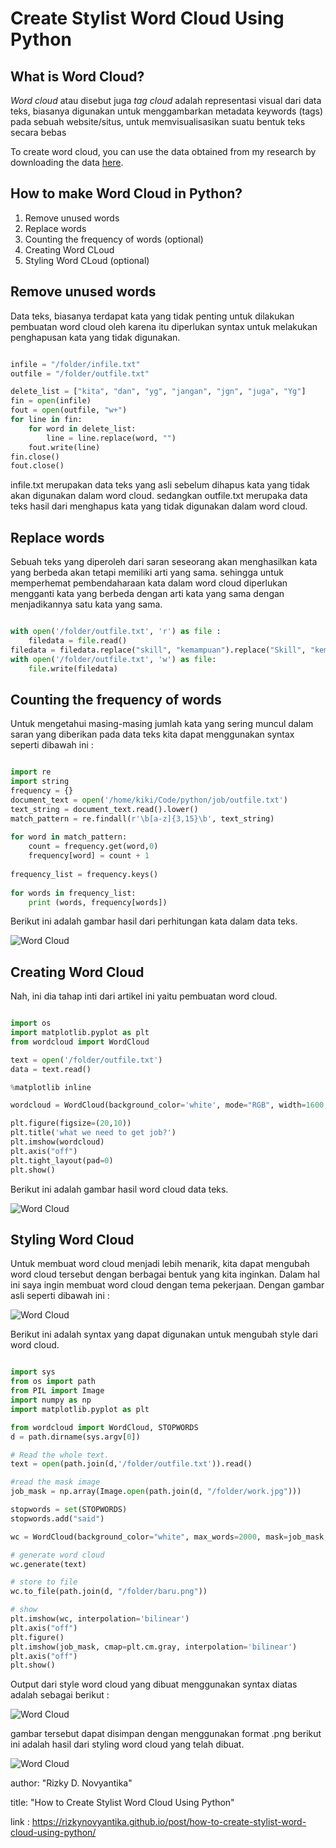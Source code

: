 # Create Stylist Word Cloud Using Python
## What is Word Cloud?

_Word cloud_ atau disebut juga _tag cloud_ adalah representasi visual dari data teks, biasanya digunakan untuk menggambarkan metadata keywords (tags) pada sebuah website/situs, untuk memvisualisasikan suatu bentuk teks secara bebas

To create word cloud, you can use the data obtained from my research by downloading the data [here](https://raw.githubusercontent.com/rizkynovyantika/marketingstrategies/master/word%20cloud%20/suggestion). 

## How to make Word Cloud in Python?

1. Remove unused words
2. Replace words
3. Counting the frequency of words (optional)
4. Creating Word CLoud
5. Styling Word CLoud (optional)

## Remove unused words

Data teks, biasanya terdapat kata yang tidak penting untuk dilakukan pembuatan word cloud oleh karena itu diperlukan syntax untuk melakukan penghapusan kata yang tidak digunakan. 

```python

infile = "/folder/infile.txt"
outfile = "/folder/outfile.txt"

delete_list = ["kita", "dan", "yg", "jangan", "jgn", "juga", "Yg"]
fin = open(infile)
fout = open(outfile, "w+")
for line in fin:
    for word in delete_list:
        line = line.replace(word, "")
    fout.write(line)
fin.close()
fout.close()

```

infile.txt merupakan data teks yang asli sebelum dihapus kata yang tidak akan digunakan dalam word cloud. sedangkan outfile.txt merupaka data teks hasil dari menghapus kata yang tidak digunakan dalam word cloud.

## Replace words

Sebuah teks yang diperoleh dari saran seseorang akan menghasilkan kata yang berbeda akan tetapi memiliki arti yang sama. sehingga untuk memperhemat pembendaharaan kata dalam word cloud diperlukan mengganti kata yang berbeda dengan arti kata yang sama dengan menjadikannya satu kata yang sama.

```python

with open('/folder/outfile.txt', 'r') as file :
    filedata = file.read()
filedata = filedata.replace("skill", "kemampuan").replace("Skill", "kemampuan").replace("skills", "kemampuan").replace("softskill", "kemampuan").replace("connection", "koneksi").replace("ipk", "IPK").replace("cv", "CV").replace("berdoa", "doa").replace("yg", " ").replace("communication", "komunikasi")
with open('/folder/outfile.txt', 'w') as file:
    file.write(filedata)

```


## Counting the frequency of words

Untuk mengetahui masing-masing jumlah kata yang sering muncul dalam saran yang diberikan pada data teks kita dapat menggunakan syntax seperti dibawah ini :

```python

import re
import string
frequency = {}
document_text = open('/home/kiki/Code/python/job/outfile.txt')
text_string = document_text.read().lower()
match_pattern = re.findall(r'\b[a-z]{3,15}\b', text_string)
 
for word in match_pattern:
    count = frequency.get(word,0)
    frequency[word] = count + 1
     
frequency_list = frequency.keys()
 
for words in frequency_list:
    print (words, frequency[words])

```

Berikut ini adalah gambar hasil dari perhitungan kata dalam data teks.

![Word Cloud](https://rizkynovyantika.github.io/images/create-stylist-word-cloud-using-python/1.png)

## Creating Word Cloud
Nah, ini dia tahap inti dari artikel ini yaitu pembuatan word cloud.

```python

import os
import matplotlib.pyplot as plt
from wordcloud import WordCloud

text = open('/folder/outfile.txt')
data = text.read()

%matplotlib inline

wordcloud = WordCloud(background_color='white', mode="RGB", width=1600, height=800).generate(data)

plt.figure(figsize=(20,10))
plt.title('what we need to get job?')
plt.imshow(wordcloud)
plt.axis("off")
plt.tight_layout(pad=0)
plt.show()

```
Berikut ini adalah gambar hasil word cloud data teks.

![Word Cloud](https://rizkynovyantika.github.io/images/create-stylist-word-cloud-using-python/2.png)


## Styling Word Cloud
Untuk membuat word cloud menjadi lebih menarik, kita dapat mengubah word cloud tersebut dengan berbagai bentuk yang kita inginkan. Dalam hal ini saya ingin membuat word cloud dengan tema pekerjaan. Dengan gambar asli seperti dibawah ini :

![Word Cloud](https://rizkynovyantika.github.io/images/create-stylist-word-cloud-using-python/3.png)
 
Berikut ini adalah syntax yang dapat digunakan untuk mengubah style dari word cloud.

```python

import sys
from os import path
from PIL import Image
import numpy as np
import matplotlib.pyplot as plt

from wordcloud import WordCloud, STOPWORDS
d = path.dirname(sys.argv[0])

# Read the whole text.
text = open(path.join(d,'/folder/outfile.txt')).read()

#read the mask image
job_mask = np.array(Image.open(path.join(d, "/folder/work.jpg")))

stopwords = set(STOPWORDS)
stopwords.add("said")

wc = WordCloud(background_color="white", max_words=2000, mask=job_mask, stopwords=stopwords)

# generate word cloud
wc.generate(text)

# store to file
wc.to_file(path.join(d, "/folder/baru.png"))

# show
plt.imshow(wc, interpolation='bilinear')
plt.axis("off")
plt.figure()
plt.imshow(job_mask, cmap=plt.cm.gray, interpolation='bilinear')
plt.axis("off")
plt.show()

```

Output dari style word cloud yang dibuat menggunakan syntax diatas adalah sebagai berikut :

![Word Cloud](https://rizkynovyantika.github.io/images/create-stylist-word-cloud-using-python/4.png)

gambar tersebut dapat disimpan dengan menggunakan format .png 
berikut ini adalah hasil dari styling word cloud yang telah dibuat.

![Word Cloud](https://rizkynovyantika.github.io/images/create-stylist-word-cloud-using-python/5.png)


author: "Rizky D. Novyantika"

title: "How to Create Stylist Word Cloud Using Python"

link : https://rizkynovyantika.github.io/post/how-to-create-stylist-word-cloud-using-python/ 